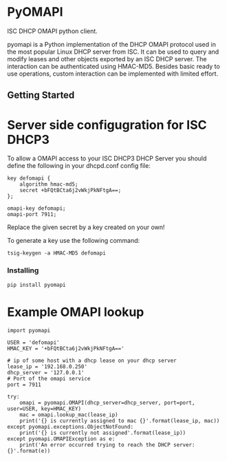 # PyOMAPI

ISC DHCP OMAPI python client.


pyomapi is a Python implementation of the DHCP OMAPI protocol used in the most popular Linux DHCP server from ISC.
It can be used to query and modify leases and other objects exported by an ISC DHCP server. The interaction can be authenticated using HMAC-MD5.
Besides basic ready to use operations, custom interaction can be implemented with limited effort.

## Getting Started

# Server side configugration for ISC DHCP3

To allow a OMAPI access to your ISC DHCP3 DHCP Server you should define the following in your dhcpd.conf config file:

```
key defomapi {
	algorithm hmac-md5;
	secret +bFQtBCta6j2vWkjPkNFtgA==;
};

omapi-key defomapi;
omapi-port 7911;
```

Replace the given secret by a key created on your own!

To generate a key use the following command:


```
tsig-keygen -a HMAC-MD5 defomapi
```

### Installing

```
pip install pyomapi
```

# Example OMAPI lookup

```
import pyomapi

USER = 'defomapi'
HMAC_KEY = '+bFQtBCta6j2vWkjPkNFtgA=='

# ip of some host with a dhcp lease on your dhcp server
lease_ip = '192.168.0.250'
dhcp_server = '127.0.0.1'
# Port of the omapi service
port = 7911

try:
    omapi = pyomapi.OMAPI(dhcp_server=dhcp_server, port=port, user=USER, key=HMAC_KEY)
    mac = omapi.lookup_mac(lease_ip)
    print('{} is currently assigned to mac {}'.format(lease_ip, mac))
except pyomapi.exceptions.ObjectNotFound:
    print('{} is currently not assigned'.format(lease_ip))
except pyomapi.OMAPIException as e:
    print('An error occurred trying to reach the DHCP server: {}'.format(e))
```
